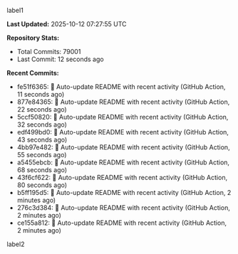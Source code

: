 
label1 
<!-- ACTIVITY_START -->
**Last Updated:** 2025-10-12 07:27:55 UTC

**Repository Stats:**
- Total Commits: 79001
- Last Commit: 12 seconds ago

**Recent Commits:**
- fe51f6365: 🤖 Auto-update README with recent activity (GitHub Action, 11 seconds ago)
- 877e84365: 🤖 Auto-update README with recent activity (GitHub Action, 22 seconds ago)
- 5ccf50820: 🤖 Auto-update README with recent activity (GitHub Action, 32 seconds ago)
- edf499bd0: 🤖 Auto-update README with recent activity (GitHub Action, 43 seconds ago)
- 4bb97e482: 🤖 Auto-update README with recent activity (GitHub Action, 55 seconds ago)
- a5455ebcb: 🤖 Auto-update README with recent activity (GitHub Action, 68 seconds ago)
- 43f6cf622: 🤖 Auto-update README with recent activity (GitHub Action, 80 seconds ago)
- b5ff195d5: 🤖 Auto-update README with recent activity (GitHub Action, 2 minutes ago)
- 276c3d384: 🤖 Auto-update README with recent activity (GitHub Action, 2 minutes ago)
- ce155a812: 🤖 Auto-update README with recent activity (GitHub Action, 2 minutes ago)
<!-- ACTIVITY_END -->

label2
